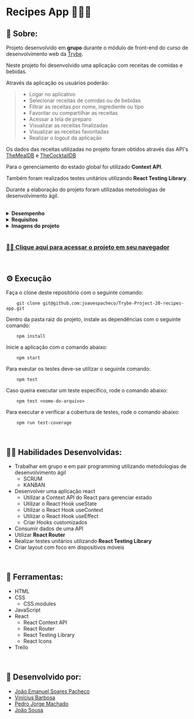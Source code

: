 # Recipes App 👨🏽‍🍳

## 📄 Sobre:

Projeto desenvolvido em <strong>grupo</strong> durante o módulo de front-end do curso de desenvolvimento web da [Trybe](https://www.betrybe.com/).

Neste projeto foi desenvolvido uma aplicação com receitas de comidas e bebidas.

Através da aplicação os usuários poderão:
> * Logar no aplicativo
> * Selecionar receitas de comidas ou de bebidas
> * Filtrar as receitas por nome, ingrediente ou tipo
> * Favoritar ou compartilhar as receitas
> * Acessar a tela de preparo
> * Visualizar as receitas finalizadas
> * Visualizar as receitas favoritadas
> * Realizar o logout da aplicação

Os dados das receitas utilizadas no projeto foram obtidos através das API's [TheMealDB](https://www.themealdb.com/) e [TheCocktailDB](https://www.thecocktaildb.com/api.php)

Para o gerenciamento do estado global foi utilizado <strong>Context API</strong>.

Também foram realizados testes unitários utilizando <strong>React Testing Library</strong>.

Durante a elaboração do projeto foram utilizadas metodologias de desenvolvimento ágil.

</br>
<details>
<summary><strong>Desempenho</strong></summary>
Aprovado com 100% de desempenho em todos os requisitos

![image](https://user-images.githubusercontent.com/99846604/211174290-17d91f22-6bc1-4fbd-80e4-908f7d748edd.png)

</details>

<details>
<summary><strong>Requisitos</strong></summary>
</br>
<strong>Requisitos obrigatórios:</strong>
</br>
Testes unitários: </br>
1. Desenvolva os testes unitários de maneira que a cobertura seja de, no mínimo, 90% </br>
</br>

Tela de login: </br>
2. Crie todos os elementos que devem respeitar os atributos descritos no protótipo para a tela de login </br>
3. Desenvolva a tela de maneira que a pessoa consiga escrever seu email no input de email e sua senha no input de senha  </br>
4. Desenvolva a tela de maneira que o formulário só seja válido após um email válido e uma senha de mais de 6 caracteres serem preenchidos  </br>
5. Após a submissão do formulário, salve no localStorage o e-mail da pessoa usuária na chave user e os tokens nas chaves mealsToken e cocktailsToken </br>
6. Redirecione a pessoa usuária para a tela principal de receitas de comidas após a submissão e validação com sucesso do login
</br>

Header: </br>
7. Implemente o header de acordo com a necessidade de cada tela </br>
8. Redirecione a pessoa usuária para a tela de perfil ao clicar no botão de perfil </br>
9. Desenvolva o botão de busca que, ao ser clicado, a barra de busca deve aparecer. O mesmo serve para escondê-la
</br>

Barra de buscas - Header: </br>
10. Implemente os elementos da barra de busca respeitando os atributos descritos no protótipo </br>
11. Implemente 3 radio buttons na barra de busca: Ingredient, Name e First letter </br>
12. Busque na API de comidas caso a pessoa esteja na página de comidas, e na API de bebidas caso esteja na de bebidas </br>
13. Redirecione para a tela de detalhes da receita caso apenas uma receita seja encontrada, com o ID da mesma na URL </br>
14. Mostre as receitas em cards, caso mais de uma receita seja encontrada </br>
15. Exiba um alert caso nenhuma receita seja encontrada
</br>

Menu inferior: </br>
16. Implemente o menu inferior posicionando-o de forma fixa e contendo 2 ícones: um para comidas e outro para bebidas </br>
17. Exiba o menu inferior apenas nas telas indicadas pelo protótipo </br>
18. Redirecione a pessoa usuária para a tela correta ao clicar em cada ícone no menu inferior
</br>

Tela principal de receitas: </br>
19. Carregue as 12 primeiras receitas de comidas ou bebidas, uma em cada card </br>
20. Implemente os botões de categoria para serem utilizados como filtro </br>
21. Implemente o filtro das receitas por meio da API ao clicar no filtro de categoria </br>
22. Implemente o filtro como um toggle, o qual se for selecionado novamente, o app deve retornar as receitas sem nenhum filtro </br>
23. Redirecione a pessoa usuária ao clicar no card para a tela de detalhes, que deve mudar a rota e conter o id da receita na URL
</br>

Tela de detalhes de uma receita: </br>
24. Realize uma request para a API passando o id da receita que deve estar disponível nos parâmetros da URL </br>
25. Desenvolva a tela de modo que contenha uma imagem da receita, o título, a categoria em caso de comidas e se é ou não alcoólico em caso de bebidas, uma lista de ingredientes seguidos pelas quantidades, instruções, um vídeo do youtube "embedado" e recomendações </br>
26. Implemente as recomendações. Para receitas de comida, a recomendação deverá ser bebida, já para as receitas de bebida a recomendação deverá ser comida </br>
27. Implemente os 6 cards de recomendação, mostrando apenas 2. O scroll é horizontal, similar a um carousel </br>
28. Desenvolva um botão de nome "Start Recipe" que deve ficar fixo na parte de baixo da tela o tempo todo </br>
29. Implemente a solução de forma que, caso a receita já tenha sido feita, o botão "Start Recipe" desapareça </br>
30. Implemente a solução de modo que, caso a receita tenha sido iniciada mas não finalizada, o texto do botão deve ser "Continue Recipe" </br>
31. Redirecione a pessoa usuária caso o botão "Start Recipe" seja clicado, a rota deve mudar para a tela de receita em progresso </br>
32. Implemente um botão de compartilhar e um de favoritar a receita </br>
33. Implemente a solução de forma que, ao clicar no botão de compartilhar, o link da receita dentro do app deve ser copiado para o clipboard e uma mensagem avisando que o link foi copiado deve aparecer na tela em uma tag HTML </br>
34. Salve as receitas favoritas no localStorage na chave favoriteRecipes </br>
35. Implemente o ícone do coração (favorito) de modo que: deve vir preenchido caso a receita esteja favoritada e "despreenchido" caso contrário </br>
36. Implemente a lógica no botão de favoritar. Caso seja clicado, o ícone do coração deve mudar seu estado atual, caso esteja preenchido deve mudar para "despreenchido" e vice-versa
</br>

Tela de receita em progresso: </br>
37. Desenvolva a tela de modo que contenha uma imagem da receita, o título, a categoria em caso de comidas e se é ou não alcoólico em caso de bebidas, uma lista de ingredientes com suas respectivas quantidades e instruções </br>
38. Desenvolva um checkbox para cada item da lista de ingredientes </br>
39. Implemente uma lógica que ao clicar no checkbox de um ingrediente, o nome dele deve ser "riscado" da lista </br>
40. Salve o estado do progresso, que deve ser mantido caso a pessoa atualize a página ou volte para a mesma receita </br>
41. Desenvolva a lógica de favoritar e compartilhar. A lógica da tela de detalhes de uma receita se aplica aqui </br>
42. Implemente a solução de modo que o botão de finalizar receita ("Finish Recipe") só pode estar habilitado quando todos os ingredientes estiverem _"checkados"_ (marcados) </br>
43. Redirecione a pessoa usuária após clicar no botão de finalizar receita ("Finish Recipe"), para a página de receitas feitas, cuja rota deve ser /done-recipes </br>
44. Implemente os elementos da tela de receitas feitas respeitando os atributos descritos no protótipo
</br>

Tela de receitas feitas: </br>
45. Desenvolva a tela de modo que, caso a receita do card seja uma comida, ela deve possuir: a foto da receita,  nome, categoria, nacionalidade, a data em que a pessoa fez a receita, as 2 primeiras tags retornadas pela API e um botão de compartilhar </br>
46. Desenvolva a tela de maneira que, caso a receita do card seja uma bebida, ela deve possuir: a foto da receita, o nome, se é alcoólica, a data em que a pessoa fez a receita e um botão de compartilhar </br>
47. Desenvolva a solução de modo que o botão de compartilhar deve copiar a URL da tela de detalhes da receita para o clipboard </br>
48. Implemente 2 botões que filtram as receitas por comida ou bebida e um terceiro que remove todos os filtros </br>
49. Redirecione para a tela de detalhes da receita caso seja clicado na foto ou no nome da receita
</br>

Tela de receitas favoritas: </br>
50. Implemente os elementos da tela de receitas favoritas (cumulativo com os atributos em comum com a tela de receitas feitas), respeitando os atributos descritos no protótipo </br>
51. Desenvolva a tela de modo que, caso a receita do card seja uma comida, ela deve possuir: a foto da receita,  nome, categoria, nacionalidade, um botão de compartilhar e um de "desfavoritar" </br>
52. Desenvolva a tela de modo que, caso a receita do card seja uma bebida, ela deve possuir: a foto da receita,  nome, se é alcoólica ou não, um botão de compartilhar e um de "desfavoritar" </br>
53. Desenvolva a solução de modo que o botão de compartilhar deve copiar a URL da tela de detalhes da receita para o clipboard </br>
54. Desenvolva a solução de modo que o botão de "desfavoritar" deve remover a receita da lista de receitas favoritas do localStorage e da tela </br>
55. Implemente 2 botões que filtram as receitas por comida ou bebida e um terceiro que remove todos os filtros </br>
56. Redirecione a pessoa usuária ao clicar na foto ou no nome da receita, a rota deve mudar para a tela de detalhes daquela receita
</br>

Tela de perfil: </br>
57. Implemente os elementos da tela de perfil respeitando os atributos descritos no protótipo </br>
58. Implemente a solução de maneira que o e-mail da pessoa usuária deve estar visível </br>
59. Implemente 3 botões: um de nome "Done Recipes", um de nome "Favorite Recipes" e um de nome "Logout" </br>
60. Redirecione a pessoa usuária que, ao clicar no botão de "Done Recipes", a rota deve mudar para a tela de receitas feitas </br>
61. Redirecione a pessoa usuária que, ao clicar no botão de "Favorite Recipes", a rota deve mudar para a tela de receitas favoritas </br>
62. Redirecione a pessoa usuária que ao clicar no botão de "Logout", o localStorage deve ser limpo e a rota deve mudar para a tela de login
</br>
</details>

<details>
<summary><strong>Imagens do projeto</strong></summary>

</br>
<details>
<summary>Versão mobile</summary>

### Tela de login:

![image](https://user-images.githubusercontent.com/99846604/211174628-000c2722-8963-43bf-a05b-099aead8caa9.png)

### Tela de buscas:

![image](https://user-images.githubusercontent.com/99846604/211174493-e01002f5-5938-4617-9291-e0230a755a76.png)

### Tela de receitas:

![image](https://user-images.githubusercontent.com/99846604/211174521-d792fa76-6021-420e-89fe-b256523e8c5b.png)

### Tela de preparo:

![image](https://user-images.githubusercontent.com/99846604/211174540-9312f828-a7f3-4e76-8e4c-e960791df510.png)

### Receitas prontas:

![image](https://user-images.githubusercontent.com/99846604/211174563-bd26d704-16ea-417c-aa5d-ff92a22bf85c.png)

### Receitas favoritas:

![image](https://user-images.githubusercontent.com/99846604/211174590-2ddbcffb-8593-4033-aa7f-ca26a984d431.png)

### Tela de profile:

![image](https://user-images.githubusercontent.com/99846604/211174601-a34598e5-c343-4484-bfb8-ade90ffa7cdd.png)
        
</details>

</details>

</br>

### [👨‍💻 Clique aqui para acessar o projeto em seu navegador](https://recipes-app-joaoespacheco.vercel.app/) 

</br>

## ⚙️ Execução

Faça o clone deste repositório com o seguinte comando:

        git clone git@github.com:joaoespacheco/Trybe-Project-20-recipes-app.git

Dentro da pasta raiz do projeto, instale as dependências com o seguinte comando:

        npm install

Inicie a aplicação com o comando abaixo:

        npm start
        
Para exeutar os testes deve-se utilizar o seguinte comando:

        npm test

Caso queira executar um teste específico, rode o comando abaixo:

        npm test <nome-do-arquivo>

Para executar e verificar a cobertura de testes, rode o comando abaixo:

        npm run test-coverage

</br>

## 🤹🏽 Habilidades Desenvolvidas:
* Trabalhar em grupo e em pair programming utilizando metodologias de desenvolvimento ágil
  * SCRUM
  * KANBAN
* Desenvolver uma aplicação react
  * Utilizar a Context API do React para gerenciar estado
  * Utilizar o React Hook useState
  * Utilizar o React Hook useContext
  * Utilizar o React Hook useEffect
  * Criar Hooks customizados
* Consumir dados de uma API
* Utilizar <strong>React Router</strong>
* Realizar testes unitários utilizando <strong>React Testing Library</strong>
* Criar layout com foco em dispositivos móveis
</br>

## 🧰 Ferramentas:
* HTML
* CSS
  * CSS.modules
* JavaScript
* React
  * React Context API
  * React Router
  * React Testing Library
  * React Icons
* Trello
</br>

## 📝 Desenvolvido por:
* [João Emanuel Soares Pacheco](https://github.com/joaoespacheco)
* [Vinícius Barbosa](https://github.com/ViniciusBF)
* [Pedro Jorge Machado](https://github.com/PedroJoMa)
* [João Sousa](https://github.com/rsajoao)
